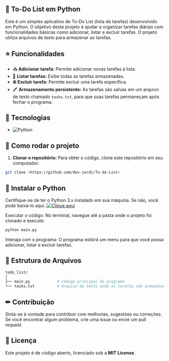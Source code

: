 ## 📃 To-Do List em Python 

Este é um simples aplicativo de To-Do List (lista de tarefas) desenvolvido em Python. O objetivo deste projeto é ajudar a organizar tarefas diárias com funcionalidades básicas como adicionar, listar e excluir tarefas. O projeto utiliza arquivos de texto para armazenar as tarefas.

## ⭐ Funcionalidades 

- 📥 **Adicionar tarefa:** Permite adicionar novas tarefas à lista.
- 📃 **Listar tarefas:** Exibe todas as tarefas armazenadas.
- ⛔ **Excluir tarefa:** Permite excluir uma tarefa específica.
- 🖍 **Armazenamento persistente:** As tarefas são salvas em um arquivo de texto chamado `tasks.txt`, para que suas tarefas permaneçam após fechar o programa.

## 📲 Tecnologias 

- ![Python](https://img.shields.io/badge/Python-3.10-blue)

## 📀 Como rodar o projeto 

1. **Clonar o repositório:**
   Para obter o código, clone este repositório em seu computador:

```bash
git clone <https://github.com/dev-jordi/To-do-List>
```
  
## 🔧 Instalar o Python 
Certifique-se de ter o Python 3.x instalado em sua máquina. Se não, você pode baixá-lo aqui.  [![Clique aqui](https://img.shields.io/badge/Click%20Here-blue)](https://www.python.org/ftp/python/3.13.1/python-3.13.1-amd64.exe)


Executar o código: No terminal, navegue até a pasta onde o projeto foi clonado e execute:

```bash
python main.py
```

Interaja com o programa: O programa exibirá um menu para que você possa adicionar, listar e excluir tarefas.

## 📂 Estrutura de Arquivos 
```bash
todo_list/
│
├── main.py            # Código principal do programa
└── tasks.txt          # Arquivo de texto onde as tarefas são armazenadas
```
## ✏ Contribuição 
Sinta-se à vontade para contribuir com melhorias, sugestões ou correções. Se você encontrar algum problema, crie uma issue ou envie um pull request.

## 📜 Licença 
Este projeto é de código aberto, licenciado sob a **MIT License**.

